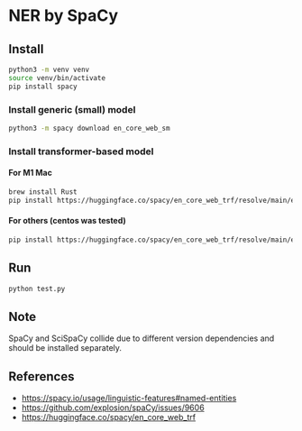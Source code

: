 # NER by SpaCy

## Install

```sh
python3 -m venv venv
source venv/bin/activate
pip install spacy
```

### Install generic (small) model

```sh
python3 -m spacy download en_core_web_sm
```

### Install transformer-based model

#### For M1 Mac

```sh
brew install Rust
pip install https://huggingface.co/spacy/en_core_web_trf/resolve/main/en_core_web_trf-any-py3-none-any.whl
```

#### For others (centos was tested)

```sh
pip install https://huggingface.co/spacy/en_core_web_trf/resolve/main/en_core_web_trf-any-py3-none-any.whl
```


## Run

```sh
python test.py
```

## Note

SpaCy and SciSpaCy collide due to different version dependencies and should be installed separately.

## References

- https://spacy.io/usage/linguistic-features#named-entities
- https://github.com/explosion/spaCy/issues/9606
- https://huggingface.co/spacy/en_core_web_trf
